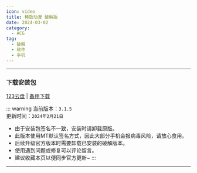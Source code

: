 ```yaml
---
icon: video
title: 稀饭动漫 破解版
date: 2024-03-02
category:
  - ACG
tag:
  - 破解
  - 软件
  - 手机
---
```


<!-- more -->

<!-- @include: ./crack.md{18-25} -->

---

### 下载安装包

[123云盘](https://www.123pan.com/s/4vaiVv-WjxzH.html) | [备用下载](/apk/稀饭动漫_3.3.1.apk)

::: warning
当前版本：`3.1.5`  
更新时间：`2024年2月21日`

- 由于安装包签名不一致，安装时请卸载原版。
- 此版本使用MT默认签名方式，因此大部分手机会报病毒风险，请放心食用。
- 后续升级官方版本时需要卸载已安装的破解版本。
- 使用遇到问题或修复可以评论留言。
- 建议收藏本页以便同步官方更新~
:::

---

<!-- @include: ./crack.md{27-} -->
